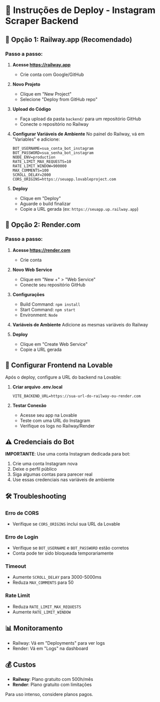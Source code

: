 
# 🚀 Instruções de Deploy - Instagram Scraper Backend

## 📍 Opção 1: Railway.app (Recomendado)

### Passo a passo:

1. **Acesse https://railway.app**
   - Crie conta com Google/GitHub

2. **Novo Projeto**
   - Clique em "New Project"
   - Selecione "Deploy from GitHub repo"

3. **Upload do Código**
   - Faça upload da pasta `backend/` para um repositório GitHub
   - Conecte o repositório no Railway

4. **Configurar Variáveis de Ambiente**
   No painel do Railway, vá em "Variables" e adicione:
   ```
   BOT_USERNAME=sua_conta_bot_instagram
   BOT_PASSWORD=sua_senha_bot_instagram
   NODE_ENV=production
   RATE_LIMIT_MAX_REQUESTS=10
   RATE_LIMIT_WINDOW=900000
   MAX_COMMENTS=100
   SCROLL_DELAY=2000
   CORS_ORIGINS=https://seuapp.lovableproject.com
   ```

5. **Deploy**
   - Clique em "Deploy"
   - Aguarde o build finalizar
   - Copie a URL gerada (ex: `https://seuapp.up.railway.app`)

## 📍 Opção 2: Render.com

### Passo a passo:

1. **Acesse https://render.com**
   - Crie conta

2. **Novo Web Service**
   - Clique em "New +" > "Web Service"
   - Conecte seu repositório GitHub

3. **Configurações**
   - Build Command: `npm install`
   - Start Command: `npm start`
   - Environment: `Node`

4. **Variáveis de Ambiente**
   Adicione as mesmas variáveis do Railway

5. **Deploy**
   - Clique em "Create Web Service"
   - Copie a URL gerada

## 🔧 Configurar Frontend na Lovable

Após o deploy, configure a URL do backend na Lovable:

1. **Criar arquivo .env.local**
   ```
   VITE_BACKEND_URL=https://sua-url-do-railway-ou-render.com
   ```

2. **Testar Conexão**
   - Acesse seu app na Lovable
   - Teste com uma URL do Instagram
   - Verifique os logs no Railway/Render

## ⚠️ Credenciais do Bot

**IMPORTANTE**: Use uma conta Instagram dedicada para bot:

1. Crie uma conta Instagram nova
2. Deixe o perfil público
3. Siga algumas contas para parecer real
4. Use essas credenciais nas variáveis de ambiente

## 🛠️ Troubleshooting

### Erro de CORS
- Verifique se `CORS_ORIGINS` inclui sua URL da Lovable

### Erro de Login
- Verifique se `BOT_USERNAME` e `BOT_PASSWORD` estão corretos
- Conta pode ter sido bloqueada temporariamente

### Timeout
- Aumente `SCROLL_DELAY` para 3000-5000ms
- Reduza `MAX_COMMENTS` para 50

### Rate Limit
- Reduza `RATE_LIMIT_MAX_REQUESTS`
- Aumente `RATE_LIMIT_WINDOW`

## 📊 Monitoramento

- Railway: Vá em "Deployments" para ver logs
- Render: Vá em "Logs" na dashboard

## 💰 Custos

- **Railway**: Plano gratuito com 500h/mês
- **Render**: Plano gratuito com limitações

Para uso intenso, considere planos pagos.
